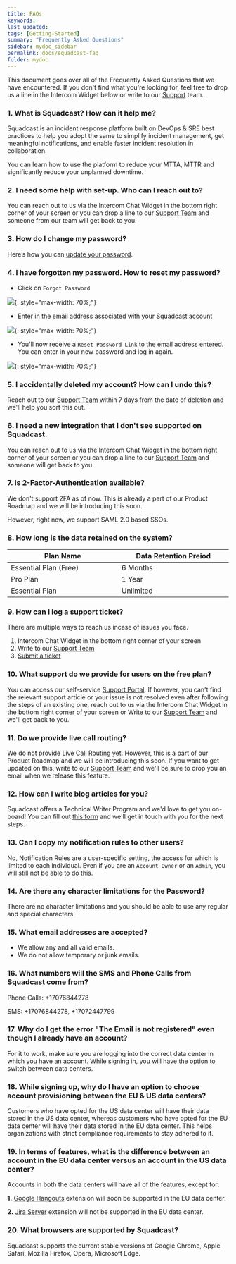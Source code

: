 ```yaml
---
title: FAQs
keywords: 
last_updated: 
tags: [Getting-Started]
summary: "Frequently Asked Questions"
sidebar: mydoc_sidebar
permalink: docs/squadcast-faq
folder: mydoc
---
```


This document goes over all of the Frequently Asked Questions that we have encountered. If you don't find what you're looking for, feel free to drop us a line in the Intercom Widget below or write to our [Support](mailto:support@squadcast.com) team. 

### 1. What is Squadcast? How can it help me?

Squadcast is an incident response platform built on DevOps & SRE best practices to help you adopt the same to simplify incident management, get meaningful notifications, and enable faster incident resolution in collaboration. 

You can learn how to use the platform to reduce your MTTA, MTTR and significantly reduce your unplanned downtime. 

### 2. I need some help with set-up. Who can I reach out to?

You can reach out to us via the Intercom Chat Widget in the bottom right corner of your screen or you can drop a line to our [Support Team](mailto:support@squadcast.com) and someone from our team will get back to you. 

### 3. How do I change my password? 

Here’s how you can [update your password](set-up-your-profile).

### 4. I have forgotten my password. How to reset my password? 

- Click on `Forgot Password`

![](images/forgot_password_1.png){: style="max-width: 70%;"}

- Enter in the email address associated with your Squadcast account

![](images/forgot_password_2.png){: style="max-width: 70%;"}

- You'll now receive a `Reset Password Link` to the email address entered. You can enter in your new password and log in again. 

![](images/forgot_password_3.png){: style="max-width: 70%;"}

### 5. I accidentally deleted my account? How can I undo this?

Reach out to our [Support Team](mailto:support@squadcast.com) within 7 days from the date of deletion and we'll help you sort this out.

### 6. I need a new integration that I don't see supported on Squadcast. 

You can reach out to us via the Intercom Chat Widget in the bottom right corner of your screen or you can drop a line to our [Support Team](mailto:support@squadcast.com) and someone will get back to you. 

### 7. Is 2-Factor-Authentication available? 

We don't support 2FA as of now. This is already a part of our Product Roadmap and we will be introducing this soon. 

However, right now, we support SAML 2.0 based SSOs.

### 8. How long is the data retained on the system? 

<style>
    th{
        width: 30%;
    }
</style>

| Plan Name                     | Data Retention Preiod  |
|-------------------------------|------------------------|
| Essential Plan (Free)         | 6 Months               |
| Pro Plan                      | 1 Year                 |
| Essential Plan                | Unlimited              |

### 9. How can I log a support ticket?

There are multiple ways to reach us incase of issues you face. 

1. Intercom Chat Widget in the bottom right corner of your screen 
2. Write to our [Support Team](mailto:support@squadcast.com) 
3. [Submit a ticket](https://www.squadcast.com/support-ticket-form)

### 10. What support do we provide for users on the free plan?

You can access our self-service [Support Portal](https://support.squadcast.com/). If however, you can't find the relevant support article or your issue is not resolved even after following the steps of an existing one, reach out to us via the Intercom Chat Widget in the bottom right corner of your screen or 
Write to our [Support Team](mailto:support@squadcast.com) and we'll get back to you. 

### 11. Do we provide live call routing?

We do not provide Live Call Routing yet. However, this is a part of our Product Roadmap and we will be introducing this soon. If you want to get updated on this, write to our [Support Team](mailto:support@squadcast.com) and we'll be sure to drop you an email when we release this feature. 

### 12. How can I write blog articles for you?

Squadcast offers a Technical Writer Program and we'd love to get you on-board! You can fill out [this form](https://docs.google.com/forms/d/1yosFRhYQXu7rc28iMUzlxGVrlM66S2VYlfXYmAQX8y8/viewform?edit_requested=true) and we'll get in touch with you for the next steps. 

### 13. Can I copy my notification rules to other users?

No, Notification Rules are a user-specific setting, the access for which is limited to each individual. Even if you are an `Account Owner` or an `Admin`, you will still not be able to do this. 

### 14. Are there any character limitations for the Password? 

There are no character limitations and you should be able to use any regular and special characters. 

### 15. What email addresses are accepted? 

- We allow any and all valid emails. 
- We do not allow temporary or junk emails.

### 16. What numbers will the SMS and Phone Calls from Squadcast come from? 

Phone Calls:
+17076844278

SMS: 
+17076844278, +17072447799

### 17. Why do I get the error "The Email is not registered" even though I already have an account?

For it to work, make sure you are logging into the correct data center in which you have an account. While signing in, you will have the option to switch between data centers.

### 18. While signing up, why do I have an option to choose account provisioning between the EU & US data centers?

Customers who have opted for the US data center will have their data stored in the US data center, whereas customers who have opted for the EU data center will have their data stored in the EU data center. This helps organizations with strict compliance requirements to stay adhered to it. 

### 19. In terms of features, what is the difference between an account in the EU data center versus an account in the US data center?

Accounts in both the data centers will have all of the features, except for:

**1.** [Google Hangouts](https://support.squadcast.com/docs/hangouts) extension will soon be supported in the EU data center.

**2.** [Jira Server](https://support.squadcast.com/docs/jira-server-on-premise) extension will not be supported in the EU data center.

### 20. What browsers are supported by Squadcast?

Squadcast supports the current stable versions of Google Chrome, Apple Safari, Mozilla Firefox, Opera, Microsoft Edge.